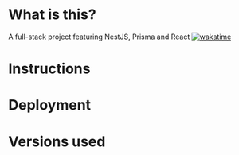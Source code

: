 # What is this?
A full-stack project featuring NestJS, Prisma and React [![wakatime](https://wakatime.com/badge/github/AntonioDrk/nestjs-data-fusion.svg)](https://wakatime.com/badge/github/AntonioDrk/nestjs-data-fusion)

# Instructions

# Deployment

# Versions used
